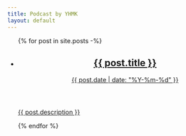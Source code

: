 ```yaml
---
title: Podcast by YHMK
layout: default
---
```


<ul>
{% for post in site.posts -%}
  <a href='{{ post.url }}#{{ post.id | sha1:8 }}'>
    <li class="text-left mb-5 border-1 shadow-xl rounded-lg p-5">
      <header>
        <h2 class="font-bold text-lg inline">{{ post.title }}</h2>
        <time class="opacity-80" datetime="{{ post.date }}">{{ post.date | date: "%Y-%m-%d" }}</time>
      </header>
      <p>{{ post.description }}</p>
    </li>
  </a>
{% endfor %}
</ul>
